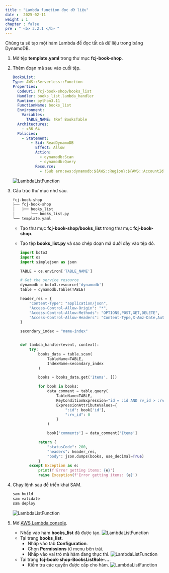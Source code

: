 ```yaml
---
title : "Lambda function đọc dữ liệu"
date :  2025-02-11
weight : 1
chapter : false
pre : " <b> 3.2.1 </b> "
---
```

Chúng ta sẽ tạo một hàm Lambda để đọc tất cả dữ liệu trong bảng DynamoDB.

1. Mở tệp **template.yaml** trong thư mục **fcj-book-shop**.

2. Thêm đoạn mã sau vào cuối tệp.

    ```yml
    BooksList:
    Type: AWS::Serverless::Function
    Properties:
      CodeUri: fcj-book-shop/books_list
      Handler: books_list.lambda_handler
      Runtime: python3.11
      FunctionName: books_list
      Environment:
        Variables:
          TABLE_NAME: !Ref BooksTable
      Architectures:
        - x86_64
      Policies:
        - Statement:
            - Sid: ReadDynamoDB
              Effect: Allow
              Action:
                - dynamodb:Scan
                - dynamodb:Query
              Resource:
                - !Sub arn:aws:dynamodb:${AWS::Region}:${AWS::AccountId}:table/${booksTableName}
    ```

    ![LambdaListFunction](/images/temp/1/33.png?width=90pc)

3. Cấu trúc thư mục như sau.

    ```txt
    fcj-book-shop
    ├── fcj-book-shop
    │   ├── books_list
    │       └── books_list.py
    └── template.yaml

    ```

    - Tạo thư mục **fcj-book-shop/books_list** trong thư mục **fcj-book-shop**.
    - Tạo tệp **books_list.py** và sao chép đoạn mã dưới đây vào tệp đó.

      ```py
      import boto3
      import os
      import simplejson as json

      TABLE = os.environ['TABLE_NAME']

      # Get the service resource
      dynamodb = boto3.resource('dynamodb')
      table = dynamodb.Table(TABLE)

      header_res = {
          "Content-Type": "application/json",
          "Access-Control-Allow-Origin": "*",
          "Access-Control-Allow-Methods": "OPTIONS,POST,GET,DELETE",
          "Access-Control-Allow-Headers": "Content-Type,X-Amz-Date,Authorization,X-Api-Key,X-Amz-Security-Token",
      }

      secondary_index = "name-index"


      def lambda_handler(event, context):
          try:
              books_data = table.scan(
                  TableName=TABLE,
                  IndexName=secondary_index
              )

              books = books_data.get('Items', [])

              for book in books:
                  data_comment = table.query(
                      TableName=TABLE,
                      KeyConditionExpression="id = :id AND rv_id > :rv_id",
                      ExpressionAttributeValues={
                          ":id": book['id'],
                          ":rv_id": 0
                      }
                  )

                  book['comments'] = data_comment['Items']

              return {
                  "statusCode": 200,
                  "headers": header_res,
                  "body": json.dumps(books, use_decimal=True)
              }
          except Exception as e:
              print(f'Error getting items: {e}')
              raise Exception(f'Error getting items: {e}')
      ```

4. Chạy lệnh sau để triển khai SAM.

    ```bash
    sam build
    sam validate
    sam deploy
    ```

    ![LambdaListFunction](/images/temp/1/34.png?width=90pc)

5. Mở [AWS Lambda console](https://ap-southeast-1.console.aws.amazon.com/lambda/home?region=ap-southeast-1#/functions).
    - Nhấp vào hàm **books_list** đã được tạo.
      ![LambdaListFunction](/images/temp/1/35.png?width=90pc)
    - Tại trang **books_list**.
      - Nhấp vào tab **Configuration**.
      - Chọn **Permissions** từ menu bên trái.
      - Nhấp vào vai trò mà hàm đang thực thi.
        ![LambdaListFunction](/images/temp/1/36.png?width=90pc)
    - Tại trang **fcj-book-shop-BooksListRole-...**.
      - Kiểm tra các quyền được cấp cho hàm.
        ![LambdaListFunction](/images/temp/1/37.png?width=90pc)
